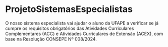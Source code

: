 # ProjetoSistemasEspecialistas
O nosso sistema especialista vai ajudar o aluno da UFAPE a verificar se já cumpre os requisitos obrigatórios das Atividades Curriculares Complementares (ACC) e Atividades Curriculares de Extensão (ACEX), com base na Resolução CONSEPE Nº 008/2024.
